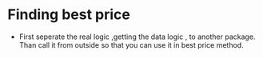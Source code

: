 # Finding best price
* First seperate the real logic ,getting the data logic , to another package. Than call it from outside so that you can use it in best price method.